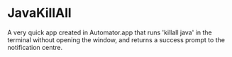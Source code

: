 # JavaKillAll

A very quick app created in Automator.app that runs 'killall java' in the terminal without opening the window, and returns a success prompt to the notification centre. 
